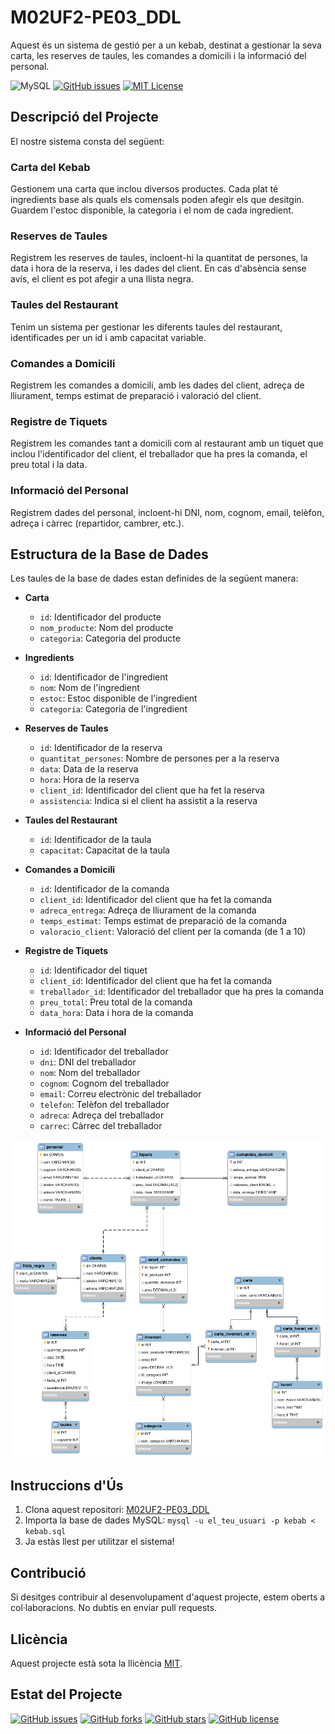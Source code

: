 # M02UF2-PE03_DDL

Aquest és un sistema de gestió per a un kebab, destinat a gestionar la seva carta, les reserves de taules, les comandes a domicili i la informació del personal.

![MySQL](https://img.shields.io/badge/DB-MySQL-blue?logo=mysql)
[![GitHub issues](https://img.shields.io/github/issues/laasso/M02UF2-PE03_DDL)](https://github.com/laasso/M02UF2-PE03_DDL/issues)
[![MIT License](https://img.shields.io/badge/License-MIT-green.svg)](https://choosealicense.com/licenses/mit/)

## Descripció del Projecte

El nostre sistema consta del següent:

### Carta del Kebab

Gestionem una carta que inclou diversos productes. Cada plat té ingredients base als quals els comensals poden afegir els que desitgin. Guardem l'estoc disponible, la categoria i el nom de cada ingredient.

### Reserves de Taules

Registrem les reserves de taules, incloent-hi la quantitat de persones, la data i hora de la reserva, i les dades del client. En cas d'absència sense avís, el client es pot afegir a una llista negra.

### Taules del Restaurant

Tenim un sistema per gestionar les diferents taules del restaurant, identificades per un id i amb capacitat variable.

### Comandes a Domicili

Registrem les comandes a domicili, amb les dades del client, adreça de lliurament, temps estimat de preparació i valoració del client.

### Registre de Tiquets

Registrem les comandes tant a domicili com al restaurant amb un tiquet que inclou l'identificador del client, el treballador que ha pres la comanda, el preu total i la data.

### Informació del Personal

Registrem dades del personal, incloent-hi DNI, nom, cognom, email, telèfon, adreça i càrrec (repartidor, cambrer, etc.).

## Estructura de la Base de Dades

Les taules de la base de dades estan definides de la següent manera:

- **Carta**
  - `id`: Identificador del producte
  - `nom_producte`: Nom del producte
  - `categoria`: Categoria del producte

- **Ingredients**
  - `id`: Identificador de l'ingredient
  - `nom`: Nom de l'ingredient
  - `estoc`: Estoc disponible de l'ingredient
  - `categoria`: Categoria de l'ingredient

- **Reserves de Taules**
  - `id`: Identificador de la reserva
  - `quantitat_persones`: Nombre de persones per a la reserva
  - `data`: Data de la reserva
  - `hora`: Hora de la reserva
  - `client_id`: Identificador del client que ha fet la reserva
  - `assistencia`: Indica si el client ha assistit a la reserva

- **Taules del Restaurant**
  - `id`: Identificador de la taula
  - `capacitat`: Capacitat de la taula

- **Comandes a Domicili**
  - `id`: Identificador de la comanda
  - `client_id`: Identificador del client que ha fet la comanda
  - `adreca_entrega`: Adreça de lliurament de la comanda
  - `temps_estimat`: Temps estimat de preparació de la comanda
  - `valoracio_client`: Valoració del client per la comanda (de 1 a 10)

- **Registre de Tiquets**
  - `id`: Identificador del tiquet
  - `client_id`: Identificador del client que ha fet la comanda
  - `treballador_id`: Identificador del treballador que ha pres la comanda
  - `preu_total`: Preu total de la comanda
  - `data_hora`: Data i hora de la comanda

- **Informació del Personal**
  - `id`: Identificador del treballador
  - `dni`: DNI del treballador
  - `nom`: Nom del treballador
  - `cognom`: Cognom del treballador
  - `email`: Correu electrònic del treballador
  - `telefon`: Telèfon del treballador
  - `adreca`: Adreça del treballador
  - `carrec`: Càrrec del treballador

![Modelo Entidad-Relación](ENTREGA/restaurant-esquema.png)

## Instruccions d'Ús

1. Clona aquest repositori: [M02UF2-PE03_DDL](https://github.com/laasso/M02UF2-PE03_DDL)
2. Importa la base de dades MySQL: `mysql -u el_teu_usuari -p kebab < kebab.sql`
3. Ja estàs llest per utilitzar el sistema!

## Contribució

Si desitges contribuir al desenvolupament d'aquest projecte, estem oberts a col·laboracions. No dubtis en enviar pull requests.

## Llicència

Aquest projecte està sota la llicència [MIT](LICENSE).

## Estat del Projecte

[![GitHub issues](https://img.shields.io/github/issues/laasso/M02UF2-PE03_DDL)](https://github.com/laasso/M02UF2-PE03_DDL/issues)
[![GitHub forks](https://img.shields.io/github/forks/laasso/M02UF2-PE03_DDL)](https://github.com/laasso/M02UF2-PE03_DDL/network)
[![GitHub stars](https://img.shields.io/github/stars/laasso/M02UF2-PE03_DDL)](https://github.com/laasso/M02UF2-PE03_DDL/stargazers)
[![GitHub license](https://img.shields.io/github/license/laasso/M02UF2-PE03_DDL)](https://github.com/laasso/M02UF2-PE03_DDL/blob/main/LICENSE)
